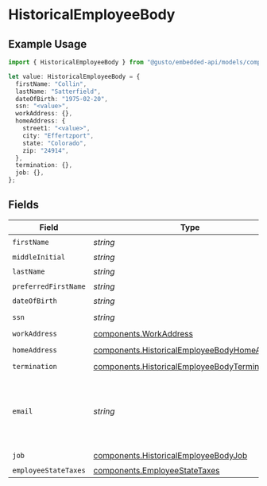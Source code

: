 # HistoricalEmployeeBody

## Example Usage

```typescript
import { HistoricalEmployeeBody } from "@gusto/embedded-api/models/components/historicalemployeebody.js";

let value: HistoricalEmployeeBody = {
  firstName: "Collin",
  lastName: "Satterfield",
  dateOfBirth: "1975-02-20",
  ssn: "<value>",
  workAddress: {},
  homeAddress: {
    street1: "<value>",
    city: "Effertzport",
    state: "Colorado",
    zip: "24914",
  },
  termination: {},
  job: {},
};
```

## Fields

| Field                                                                                                        | Type                                                                                                         | Required                                                                                                     | Description                                                                                                  |
| ------------------------------------------------------------------------------------------------------------ | ------------------------------------------------------------------------------------------------------------ | ------------------------------------------------------------------------------------------------------------ | ------------------------------------------------------------------------------------------------------------ |
| `firstName`                                                                                                  | *string*                                                                                                     | :heavy_check_mark:                                                                                           | N/A                                                                                                          |
| `middleInitial`                                                                                              | *string*                                                                                                     | :heavy_minus_sign:                                                                                           | N/A                                                                                                          |
| `lastName`                                                                                                   | *string*                                                                                                     | :heavy_check_mark:                                                                                           | N/A                                                                                                          |
| `preferredFirstName`                                                                                         | *string*                                                                                                     | :heavy_minus_sign:                                                                                           | N/A                                                                                                          |
| `dateOfBirth`                                                                                                | *string*                                                                                                     | :heavy_check_mark:                                                                                           | N/A                                                                                                          |
| `ssn`                                                                                                        | *string*                                                                                                     | :heavy_check_mark:                                                                                           | N/A                                                                                                          |
| `workAddress`                                                                                                | [components.WorkAddress](../../models/components/workaddress.md)                                             | :heavy_check_mark:                                                                                           | N/A                                                                                                          |
| `homeAddress`                                                                                                | [components.HistoricalEmployeeBodyHomeAddress](../../models/components/historicalemployeebodyhomeaddress.md) | :heavy_check_mark:                                                                                           | N/A                                                                                                          |
| `termination`                                                                                                | [components.HistoricalEmployeeBodyTermination](../../models/components/historicalemployeebodytermination.md) | :heavy_check_mark:                                                                                           | N/A                                                                                                          |
| `email`                                                                                                      | *string*                                                                                                     | :heavy_minus_sign:                                                                                           | Optional. If provided, the email address will be saved to the employee.                                      |
| `job`                                                                                                        | [components.HistoricalEmployeeBodyJob](../../models/components/historicalemployeebodyjob.md)                 | :heavy_check_mark:                                                                                           | N/A                                                                                                          |
| `employeeStateTaxes`                                                                                         | [components.EmployeeStateTaxes](../../models/components/employeestatetaxes.md)                               | :heavy_minus_sign:                                                                                           | N/A                                                                                                          |